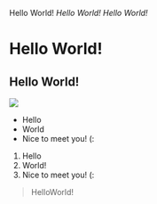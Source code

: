Hello World!
*Hello World!*
_Hello World!_
# Hello World!
## Hello World!
[](https://ucsd.edu/)
![](https://www.pngitem.com/pimgs/m/47-472282_puppy-dog-png-transparent-png.png)
* Hello
* World
* Nice to meet you! (:
1. Hello
2. World!
3. Nice to meet you! (:
> HelloWorld!
